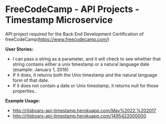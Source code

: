 # FreeCodeCamp - API Projects - Timestamp Microservice
API project required for the Back End Development Certification of freeCodeCamp(https://www.freecodecamp.com/)

**User Stories:**
* I can pass a string as a parameter, and it will check to see whether that string contains either a unix timestamp or a natural language date (example: January 1, 2016)
* If it does, it returns both the Unix timestamp and the natural language form of that date.
* If it does not contain a date or Unix timestamp, it returns null for those properties..

**Example Usage:**
* http://rlisboars-api-timestamp.herokuapp.com/May%2022,%202017 
* http://rlisboars-api-timestamp.herokuapp.com/1495422000000
